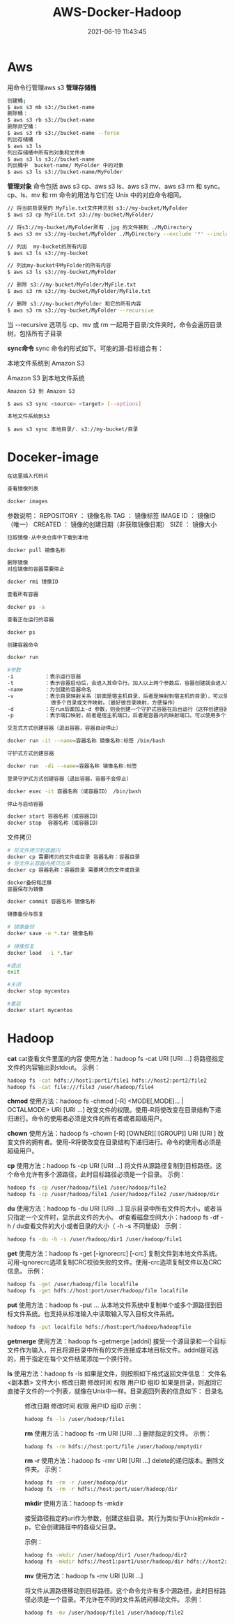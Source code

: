﻿---
title: AWS-Docker-Hadoop
date: 2021-06-19 11:43:45
tags: [AWS,Docker,Hadoop]
categories: 常用命令
top:
---

# Aws

用命令行管理aws s3
**管理存储桶**

```bash
创建桶;
$ aws s3 mb s3://bucket-name
删除桶：
$ aws s3 rb s3://bucket-name
删除非空桶：
$ aws s3 rb s3://bucket-name --force
列出存储桶
$ aws s3 ls
列出存储桶中所有的对象和文件夹
$ aws s3 ls s3://bucket-name
列出桶中  bucket-name/ MyFolder 中的对象
$ aws s3 ls s3://bucket-name/MyFolder
```
**管理对象**
命令包括 aws s3 cp、aws s3 ls、aws s3 mv、aws s3 rm 和 sync。cp、ls、mv 和 rm 命令的用法与它们在 Unix 中的对应命令相同。
```bash
// 将当前目录里的 MyFile.txt文件拷贝到 s3://my-bucket/MyFolder
$ aws s3 cp MyFile.txt s3://my-bucket/MyFolder/

// 将s3://my-bucket/MyFolder所有 .jpg 的文件移到 ./MyDirectory
$ aws s3 mv s3://my-bucket/MyFolder ./MyDirectory --exclude '*' --include '*.jpg' --recursive

// 列出  my-bucket的所有内容
$ aws s3 ls s3://my-bucket

// 列出my-bucket中MyFolder的所有内容
$ aws s3 ls s3://my-bucket/MyFolder

// 删除 s3://my-bucket/MyFolder/MyFile.txt
$ aws s3 rm s3://my-bucket/MyFolder/MyFile.txt

// 删除 s3://my-bucket/MyFolder 和它的所有内容
$ aws s3 rm s3://my-bucket/MyFolder --recursive

```
当 --recursive 选项与 cp、mv 或 rm 一起用于目录/文件夹时，命令会遍历目录树，包括所有子目录

**sync命令**
sync 命令的形式如下。可能的源-目标组合有：

本地文件系统到 Amazon S3

Amazon S3 到本地文件系统


```bash
Amazon S3 到 Amazon S3

$ aws s3 sync <source> <target> [--options]

本地文件系统到S3
 
$ aws s3 sync 本地目录/. s3://my-bucket/目录
```



# Doceker-image

```bash
在这里插入代码片
```

```bash
查看镜像列表

docker images
```
参数说明：
REPOSITORY ： 镜像名称
TAG        ： 镜像标签
IMAGE ID   ： 镜像ID（唯一）
CREATED    ： 镜像的创建日期（非获取镜像日期）
SIZE       ： 镜像大小

```bash
拉取镜像-从中央仓库中下载到本地

docker pull 镜像名称
```

```bash
删除镜像
对应镜像的容器需要停止

docker rmi 镜像ID
```

```bash
查看所有容器

docker ps -a
```

```bash
查看正在运行的容器

docker ps
```

```bash
创建容器命令

docker run

#参数 
-i          ：表示运行容器
-t          ：表示容器启动后，会进入其命令行。加入以上两个参数后，容器创建就会进入容器，即分配一个伪终端
-name       ：为创建的容器命名
-v          ：表示目录映射关系（前面是宿主机目录，后者是映射到宿主机的目录），可以使用多个 -v
              做多个目录或文件映射。（最好做目录映射，方便操作）
-d          ：在run后面加上-d 参数，则会创建一个守护式容器在后台运行（这样创建容器后不会自动登录容器，如果只加 -i -t 两个参数，创建后就会自动进入容器）
-p          ：表示端口映射，前者是宿主机端口，后者是容器内的映射端口。可以使用多个 -p 做多个端口映射
```

```bash
交互式方式创建容器（退出容器，容器自动停止）

docker run -it --name=容器名称 镜像名称:标签 /bin/bash
```

```bash
守护式方式创建容器

docker run  -di --name=容器名称 镜像名称:标签
```

```bash
登录守护式方式创建容器（退出容器，容器不会停止）

docker exec -it 容器名称（或容器ID） /bin/bash
```

```bash
停止与启动容器

docker start 容器名称（或容器ID）
docker stop  容器名称（或容器ID）
```

文件拷贝
```bash
# 将文件拷贝到容器内
docker cp 需要拷贝的文件或目录 容器名称：容器目录
# 将文件从容器内拷贝出来
docker cp 容器名称：容器目录 需要拷贝的文件或目录
```

```bash
docker备份和迁移
容器保存为镜像

docker commit 容器名称 镜像名称
```

```bash
镜像备份与恢复

# 镜像备份
docker save -o *.tar 镜像名称
 
# 镜像恢复
docker load  -i *.tar
```

```bash
#退出
exit

#关闭
docker stop mycentos

#重启
docker start mycentos
```

# Hadoop
**cat**
cat查看文件里面的内容
使用方法：hadoop fs -cat URI [URI …]
将路径指定文件的内容输出到stdout。
示例：

```bash
hadoop fs -cat hdfs://host1:port1/file1 hdfs://host2:port2/file2
hadoop fs -cat file:///file3 /user/hadoop/file4
```
**chmod**
使用方法：hadoop fs -chmod [-R] <MODE[,MODE]... | OCTALMODE> URI [URI …]
改变文件的权限。使用-R将使改变在目录结构下递归进行。命令的使用者必须是文件的所有者或者超级用户。

**chown**
使用方法：hadoop fs -chown [-R] [OWNER][:[GROUP]] URI [URI ]
改变文件的拥有者。使用-R将使改变在目录结构下递归进行。命令的使用者必须是超级用户。

**cp**
使用方法：hadoop fs -cp URI [URI …] <dest>
将文件从源路径复制到目标路径。这个命令允许有多个源路径，此时目标路径必须是一个目录。
示例：
```bash
hadoop fs -cp /user/hadoop/file1 /user/hadoop/file2
hadoop fs -cp /user/hadoop/file1 /user/hadoop/file2 /user/hadoop/dir
```
**du**
使用方法：hadoop fs -du URI [URI …]
显示目录中所有文件的大小，或者当只指定一个文件时，显示此文件的大小。
df查看磁盘空间大小：hadoop fs -df -h /
du查看文件的大小或者目录的大小（ -h -s 不同量级）
示例：
```bash
hadoop fs -du -h -s /user/hadoop/dir1 /user/hadoop/file1
```
**get**
使用方法：hadoop fs -get [-ignorecrc] [-crc] <src> <localdst>
复制文件到本地文件系统。可用-ignorecrc选项复制CRC校验失败的文件。使用-crc选项复制文件以及CRC信息。
示例：

```bash
hadoop fs -get /user/hadoop/file localfile
hadoop fs -get hdfs://host:port/user/hadoop/file localfile
```

**put**
使用方法：hadoop fs -put <localsrc> ... <dst>
从本地文件系统中复制单个或多个源路径到目标文件系统。也支持从标准输入中读取输入写入目标文件系统。

```bash
hadoop fs -put localfile hdfs://host:port/hadoop/hadoopfile
```
**getmerge**
使用方法：hadoop fs -getmerge <src> <localdst> [addnl]
接受一个源目录和一个目标文件作为输入，并且将源目录中所有的文件连接成本地目标文件。addnl是可选的，用于指定在每个文件结尾添加一个换行符。

**ls**
使用方法：hadoop fs -ls <args>
如果是文件，则按照如下格式返回文件信息：
文件名 <副本数> 文件大小 修改日期 修改时间 权限 用户ID 组ID
如果是目录，则返回它直接子文件的一个列表，就像在Unix中一样。目录返回列表的信息如下：
目录名 <dir> 修改日期 修改时间 权限 用户ID 组ID
示例：
```bash
hadoop fs -ls /user/hadoop/file1 
```
**rm**
使用方法：hadoop fs -rm URI [URI …]
删除指定的文件。
示例：
```bash
hadoop fs -rm hdfs://host:port/file /user/hadoop/emptydir
```
**rm -r**
使用方法：hadoop fs -rmr URI [URI …]
delete的递归版本。删除文件夹。
示例：

```bash
hadoop fs -rm -r /user/hadoop/dir
hadoop fs -rm -r hdfs://host:port/user/hadoop/dir
```

**mkdir**
使用方法：hadoop fs -mkdir <paths>

接受路径指定的uri作为参数，创建这些目录。其行为类似于Unix的mkdir -p，它会创建路径中的各级父目录。

示例：

```bash
hadoop fs -mkdir /user/hadoop/dir1 /user/hadoop/dir2
hadoop fs -mkdir hdfs://host1:port1/user/hadoop/dir hdfs://host2:port2/user/hadoop/dir
```
**mv**
使用方法：hadoop fs -mv URI [URI …] <dest>

将文件从源路径移动到目标路径。这个命令允许有多个源路径，此时目标路径必须是一个目录。不允许在不同的文件系统间移动文件。
示例：
```bash
hadoop fs -mv /user/hadoop/file1 /user/hadoop/file2 
```


